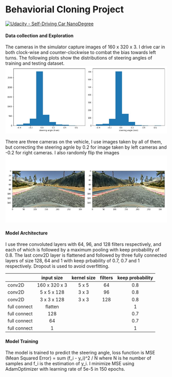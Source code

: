 # Behaviorial Cloning Project

[![Udacity - Self-Driving Car NanoDegree](https://s3.amazonaws.com/udacity-sdc/github/shield-carnd.svg)](http://www.udacity.com/drive)

#### Data collection and Exploration
The cameras in the simulator capture images of 160 x 320 x 3. I drive car in both clock-wise and counter-clockwise to combat the bias towards left turns. The following plots show the distributions of steering angles of training and testing dataset.
<img src="./images/train_test_angle.jpg" width="520"/>

There are three cameras on the vehicle, I use images taken by all of them, but correcting the steering agnle by 0.2 for image taken by left cameras and -0.2 for right cameras. I also randomly flip the images
<img src="./images/image_flip.jpg" width="620"/>

#### Model Architecture
I use three convoluted layers with 64, 96, and 128 filters respectively, and each of which is followed by a maximum pooling with keep probability of 0.8. The last conv2D layer is flattened and followed by three fully connected layers of size 128, 64 and 1 with keep prbability of 0.7, 0.7 and 1 respectively. Dropout is used to avoid overfitting.

|               | input size    | kernel size | filters | keep probability |
| ------------  |:-------------:|:-----------:|:-------:|:----------------:|
|    conv2D     | 160 x 320 x 3 |    5 x 5    |    64   |      0.8         |
|    conv2D     | 5 x 5 x 128   |    3 x 3    |    96   |      0.8         |
|    conv2D     | 3 x 3 x 128   |    3 x 3    |   128   |      0.8         |
|  full connect | flatten       |             |         |      1           |
|  full connect | 128           |             |         |      0.7         |
|  full connect | 64            |             |         |      0.7         |
|  full connect | 1             |             |         |      1           |


#### Model Training

The model is trained to predict the steering angle, loss function is MSE (Mean Squared Error) = sum (f_i - y_i)^2 / N where N is he number of samples and f_i is the estimation of y_i. I minimize MSE using AdamOptimizer with learning rate of 5e-5 in 150 epochs. 

